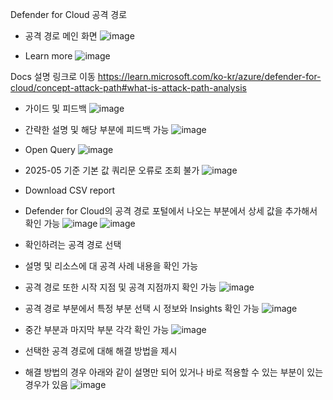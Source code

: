 Defender for Cloud
공격 경로

* 공격 경로 메인 화면
![image](https://github.com/user-attachments/assets/08f785de-1ed5-416e-ac5d-53ab9f5fdf78)

* Learn more 
![image](https://github.com/user-attachments/assets/aaaa345f-34b1-4e1a-95b5-8ab100cd4211)

Docs 설명 링크로 이동
https://learn.microsoft.com/ko-kr/azure/defender-for-cloud/concept-attack-path#what-is-attack-path-analysis

* 가이드 및 피드백
![image](https://github.com/user-attachments/assets/75222d43-3171-4b21-94ce-cbd8d82782be)

* 간략한 설명 및 해당 부분에 피드백 가능
![image](https://github.com/user-attachments/assets/6096c861-174c-49a9-9ded-af9a94b03ca7)

* Open Query
![image](https://github.com/user-attachments/assets/3f7b7576-f183-4a7e-9061-97075a3be8dc)

* 2025-05 기준 기본 값 쿼리문 오류로 조회 불가
![image](https://github.com/user-attachments/assets/63a187c1-a9a5-4cf4-8b30-cab97d30819f)

* Download CSV report
* Defender for Cloud의 공격 경로 포털에서 나오는 부분에서 상세 값을 추가해서 확인 가능
![image](https://github.com/user-attachments/assets/1da101d1-b75c-428e-b1da-ee34b0cbfb28)
![image](https://github.com/user-attachments/assets/97411620-7913-4cd9-9672-587ca96669dd)

* 확인하려는 공격 경로 선택
* 설명 및 리소스에 대 공격 사례 내용을 확인 가능
* 공격 경로 또한 시작 지점 및 공격 지점까지 확인 가능
![image](https://github.com/user-attachments/assets/864c5384-40bd-4ffb-8e5e-2a16250a95ce)

* 공격 경로 부분에서 특정 부분 선택 시 정보와 Insights 확인 가능
![image](https://github.com/user-attachments/assets/b2333582-b8bb-4527-a663-1cd4f5c1fb6f)

* 중간 부분과 마지막 부분 각각 확인 가능 
![image](https://github.com/user-attachments/assets/c9fd6d58-d2ac-4525-95b9-93d7350b9dff)

* 선택한 공격 경로에 대해 해결 방법을 제시
* 해결 방법의 경우 아래와 같이 설명만 되어 있거나 바로 적용할 수 있는 부분이 있는 경우가 있음
![image](https://github.com/user-attachments/assets/3f4c2fb3-ff54-484f-afc3-56313a0fc2d7)
